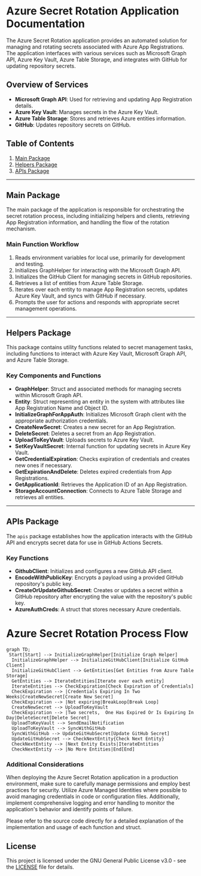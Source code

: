 # Azure Secret Rotation Application Documentation

The Azure Secret Rotation application provides an automated solution for managing and rotating secrets associated with Azure App Registrations. The application interfaces with various services such as Microsoft Graph API, Azure Key Vault, Azure Table Storage, and integrates with GitHub for updating repository secrets.

## Overview of Services

- **Microsoft Graph API**: Used for retrieving and updating App Registration details.
- **Azure Key Vault**: Manages secrets in the Azure Key Vault.
- **Azure Table Storage**: Stores and retrieves Azure entities information.
- **GitHub**: Updates repository secrets on GitHub.

## Table of Contents

1. [Main Package](#main-package)
2. [Helpers Package](#helpers-package)
3. [APIs Package](#apis-package)

---

## Main Package

The main package of the application is responsible for orchestrating the secret rotation process, including initializing helpers and clients, retrieving App Registration information, and handling the flow of the rotation mechanism.

### Main Function Workflow

1. Reads environment variables for local use, primarily for development and testing.
2. Initializes GraphHelper for interacting with the Microsoft Graph API.
3. Initializes the GitHub Client for managing secrets in GitHub repositories.
4. Retrieves a list of entities from Azure Table Storage.
5. Iterates over each entity to manage App Registration secrets, updates Azure Key Vault, and syncs with GitHub if necessary.
6. Prompts the user for actions and responds with appropriate secret management operations.

---

## Helpers Package

This package contains utility functions related to secret management tasks, including functions to interact with Azure Key Vault, Microsoft Graph API, and Azure Table Storage.

### Key Components and Functions

- **GraphHelper**: Struct and associated methods for managing secrets within Microsoft Graph API.
- **Entity**: Struct representing an entity in the system with attributes like App Registration Name and Object ID.
- **InitializeGraphForAppAuth**: Initializes Microsoft Graph client with the appropriate authorization credentials.
- **CreateNewSecret**: Creates a new secret for an App Registration.
- **DeleteSecret**: Deletes a secret from an App Registration.
- **UploadToKeyVault**: Uploads secrets to Azure Key Vault.
- **SetKeyVaultSecret**: Internal function for updating secrets in Azure Key Vault.
- **GetCredentialExpiration**: Checks expiration of credentials and creates new ones if necessary.
- **GetExpirationAndDelete**: Deletes expired credentials from App Registrations.
- **GetApplicationId**: Retrieves the Application ID of an App Registration.
- **StorageAccountConnection**: Connects to Azure Table Storage and retrieves all entities.

---

## APIs Package

The `apis` package establishes how the application interacts with the GitHub API and encrypts secret data for use in GitHub Actions Secrets.

### Key Functions

- **GithubClient**: Initializes and configures a new GitHub API client.
- **EncodeWithPublicKey**: Encrypts a payload using a provided GitHub repository's public key.
- **CreateOrUpdateGithubSecret**: Creates or updates a secret within a GitHub repository after encrypting the value with the repository's public key.
- **AzureAuthCreds**: A struct that stores necessary Azure credentials.

# Azure Secret Rotation Process Flow

```mermaid
graph TD;  
 Start[Start] --> InitializeGraphHelper[Initialize Graph Helper]
  InitializeGraphHelper --> InitializeGitHubClient[Initialize GitHub Client]
  InitializeGitHubClient --> GetEntities[Get Entities from Azure Table Storage]
  GetEntities --> IterateEntities[Iterate over each entity]
  IterateEntities --> CheckExpiration[Check Expiration of Credentials]
  CheckExpiration --> |Credentials Expiring In Two Weeks|CreateNewSecret[Create New Secret]
  CheckExpiration --> |Not expiring|BreakLoop[Break Loop]
  CreateNewSecret --> UploadToKeyVault
  CheckExpiration --> |Two secrets,  One Has Expired Or Is Expiring In Day|DeleteSecret[Delete Secret]
  UploadToKeyVault --> SendEmailNotification
  UploadToKeyVault --> SyncWithGitHub
  SyncWithGitHub --> UpdateGitHubSecret[Update GitHub Secret]
  UpdateGitHubSecret --> CheckNextEntity{Check Next Entity}
  CheckNextEntity --> |Next Entity Exists|IterateEntities
  CheckNextEntity --> |No More Entities|End[End]
```



### Additional Considerations

When deploying the Azure Secret Rotation application in a production environment, make sure to carefully manage permissions and employ best practices for security. Utilize Azure Managed Identities where possible to avoid managing credentials in code or configuration files. Additionally, implement comprehensive logging and error handling to monitor the application's behavior and identify points of failure.

Please refer to the source code directly for a detailed explanation of the implementation and usage of each function and struct.

## License

This project is licensed under the GNU General Public License v3.0 - see the [LICENSE](LICENSE) file for details.
